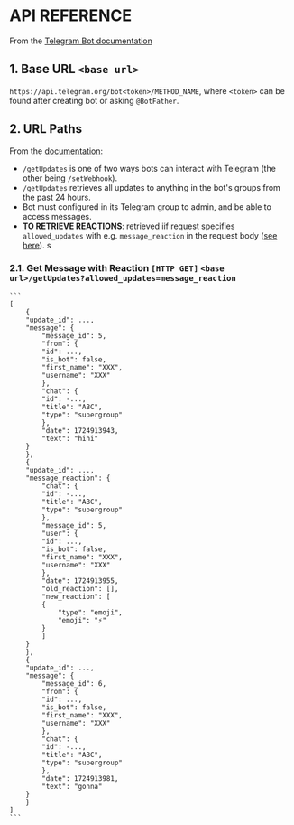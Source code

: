 # API REFERENCE

From the [Telegram Bot documentation](https://core.telegram.org/bots/api)

## 1. Base URL `<base url>`
`https://api.telegram.org/bot<token>/METHOD_NAME`, where `<token>` can be found after creating bot or asking `@BotFather`.

## 2. URL Paths
From the [documentation](https://core.telegram.org/bots/api#making-requests):
- `/getUpdates` is one of two ways bots can interact with Telegram (the other being `/setWebhook`).
- `/getUpdates` retrieves all updates to anything in the bot's groups from the past 24 hours. 
- Bot must configured in its Telegram group to admin, and be able to access messages.
- **TO RETRIEVE REACTIONS**: retrieved iif request specifies `allowed_updates` with e.g. `message_reaction` in the request body ([see here](https://core.telegram.org/bots/api#update)).
s
### 2.1. Get Message with Reaction `[HTTP GET]` `<base url>/getUpdates?allowed_updates=message_reaction` 
    ```
    [
        {
        "update_id": ...,
        "message": {
            "message_id": 5,
            "from": {
            "id": ...,
            "is_bot": false,
            "first_name": "XXX",
            "username": "XXX"
            },
            "chat": {
            "id": -...,
            "title": "ABC",
            "type": "supergroup"
            },
            "date": 1724913943,
            "text": "hihi"
        }
        },
        {
        "update_id": ...,
        "message_reaction": {
            "chat": {
            "id": -...,
            "title": "ABC",
            "type": "supergroup"
            },
            "message_id": 5,
            "user": {
            "id": ...,
            "is_bot": false,
            "first_name": "XXX",
            "username": "XXX"
            },
            "date": 1724913955,
            "old_reaction": [],
            "new_reaction": [
            {
                "type": "emoji",
                "emoji": "⚡"
            }
            ]
        }
        },
        {
        "update_id": ...,
        "message": {
            "message_id": 6,
            "from": {
            "id": ...,
            "is_bot": false,
            "first_name": "XXX",
            "username": "XXX"
            },
            "chat": {
            "id": -...,
            "title": "ABC",
            "type": "supergroup"
            },
            "date": 1724913981,
            "text": "gonna"
        }
        }
    ]
    ```
